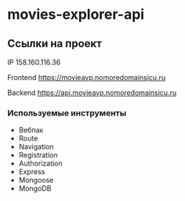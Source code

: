 # movies-explorer-api

## Ссылки на проект

IP 158.160.116.36

Frontend https://movieavp.nomoredomainsicu.ru

Backend https://api.movieavp.nomoredomainsicu.ru

### Используемые инструменты

* Вебпак
* Route
* Navigation
* Registration
* Authorization
* Express
* Mongoose
* MongoDB
